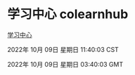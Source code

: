 # 学习中心 colearnhub
[学习中心](http://27.19.33.125:56308/colearnhub/)

2022年 10月 09日 星期日 11:40:03 CST

2022年 10月 09日 星期日 03:40:03 GMT
